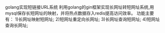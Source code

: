 golang实现短链接URL系统
利用golang的gin框架实现长网址转短网址系统,用mysql保存长短网址的映射，并将热点数据存入redis提高访问效率。 功能主要有： 1)长网址映射短网址; 2)短网址重定向长网址; 3)长网址查询短网址; 4)短网址查询长网址;
